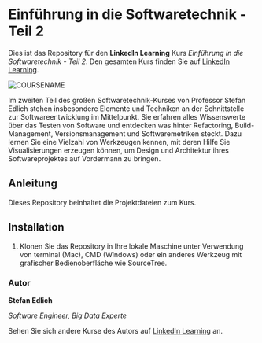 # Einführung in die Softwaretechnik - Teil 2

Dies ist das Repository für den **LinkedIn Learning** Kurs _Einführung in die Softwaretechnik - Teil 2_. Den gesamten Kurs finden Sie auf [LinkedIn Learning][lil-course-url].

![COURSENAME][lil-thumbnail-url] 

Im zweiten Teil des großen Softwaretechnik-Kurses von Professor Stefan Edlich stehen insbesondere Elemente und Techniken an der Schnittstelle zur Softwareentwicklung im Mittelpunkt. Sie erfahren alles Wissenswerte über das Testen von Software und entdecken was hinter Refactoring, Build-Management, Versionsmanagement und Softwaremetriken steckt. Dazu lernen Sie eine Vielzahl von Werkzeugen kennen, mit deren Hilfe Sie Visualisierungen erzeugen können, um Design und Architektur ihres Softwareprojektes auf Vordermann zu bringen.

## Anleitung

Dieses Repository beinhaltet die Projektdateien zum Kurs.

## Installation

1. Klonen Sie das Repository in Ihre lokale Maschine unter Verwendung von terminal (Mac), CMD (Windows) oder ein anderes Werkzeug mit grafischer Bedienoberfläche wie SourceTree.

### Autor

**Stefan Edlich**

_Software Engineer, Big Data Experte_

Sehen Sie sich andere Kurse des Autors auf [LinkedIn Learning](https://www.linkedin.com/learning/instructors/stefan-edlich) an.

[lil-course-url]: https://www.linkedin.com/learning/einfuhrung-in-softwaretechnik-teil-2/die-wichtigsten-techniken-kennenlernen-um-softwarequalitat-nachhaltig-zu-verbessern
[lil-thumbnail-url]: https://media-exp1.licdn.com/dms/image/C4E0DAQEhVwdaW2JCZg/learning-public-crop_675_1200/0/1643370209355?e=1643457600&v=beta&t=XYWERXMoXkkSx-_gpETDUA6JexY6rK73wL-Wof_dk3Y
